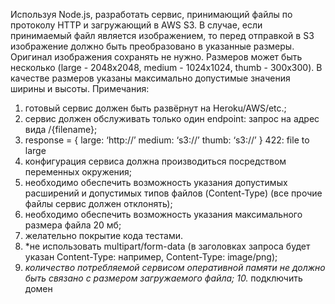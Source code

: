 Используя Node.js, разработать сервис, принимающий файлы по протоколу
HTTP и загружающий в AWS S3. В случае, если принимаемый файл является
изображением, то перед отправкой в S3 изображение должно быть
преобразовано в указанные размеры.
Оригинал изображения сохранять не нужно. Размеров может быть несколько
(large - 2048x2048, medium - 1024x1024, thumb - 300x300). В качестве размеров
указаны максимально допустимые значения ширины и высоты.
Примечания:
1. готовый сервис должен быть развёрнут на Heroku/AWS/etc.;
2. сервис должен обслуживать только один endpoint: запрос на адрес вида
   /{filename};
3. response = {
   large: ‘http://’
   medium: ‘s3://’
   thumb: ‘s3://’
   }
   422: file to large
4. конфигурация сервиса должна производиться посредством переменных
   окружения;
5. необходимо обеспечить возможность указания допустимых расширений
   и допустимых типов файлов (Content-Type) (все прочие файлы сервис
   должен отклонять);
6. необходимо обеспечить возможность указания максимального размера
   файла 20 мб;
7. желательно покрытие кода тестами.
8. *не использовать multipart/form-data (в заголовках запроса будет указан
   Content-Type: например, Content-Type: image/png);
9. *количество потребляемой сервисом оперативной памяти не должно
   быть связано с размером загружаемого файла;
   10.* подключить домен
